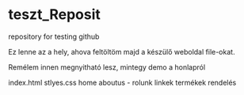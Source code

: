 # teszt_Reposit
repository for testing github

Ez lenne az a hely, ahova feltöltöm majd a készülő weboldal file-okat.

Remélem innen megnyitható lesz, mintegy demo a honlapról

index.html
stlyes.css
home
aboutus - rolunk
linkek
termékek
rendelés

